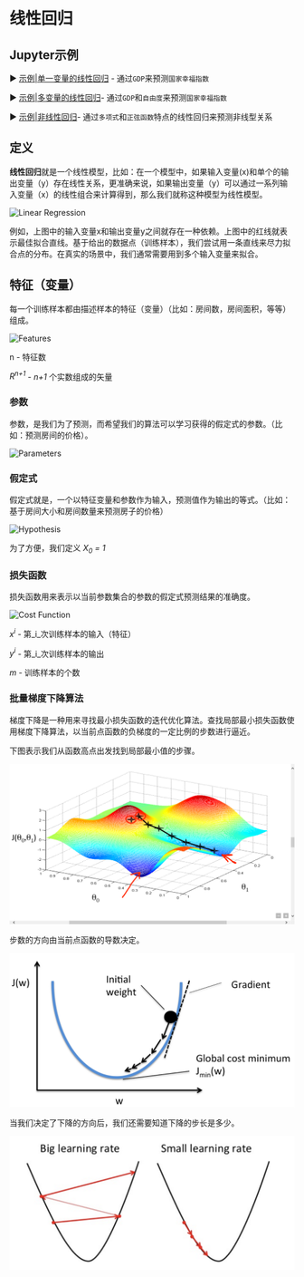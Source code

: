 #  线性回归

## Jupyter示例

▶️ [示例|单一变量的线性回归]() - 通过`GDP`来预测`国家幸福指数`

▶️ [示例|多变量的线性回归]()- 通过`GDP`和`自由度`来预测`国家幸福指数`

▶️ [示例|非线性回归]()- 通过`多项式`和`正弦函数`特点的线性回归来预测非线型关系

##  定义

**线性回归**就是一个线性模型，比如：在一个模型中，如果输入变量(x)和单个的输出变量（y）存在线性关系，更准确来说，如果输出变量（y）可以通过一系列输入变量（x）的线性组合来计算得到，那么我们就称这种模型为线性模型。

![Linear Regression](https://upload.wikimedia.org/wikipedia/commons/3/3a/Linear_regression.svg)

例如，上图中的输入变量x和输出变量y之间就存在一种依赖。上图中的红线就表示最佳拟合直线。基于给出的数据点（训练样本），我们尝试用一条直线来尽力拟合点的分布。在真实的场景中，我们通常需要用到多个输入变量来拟合。

## 特征（变量）

每一个训练样本都由描述样本的特征（变量）（比如：房间数，房间面积，等等）组成。

![Features](../../images/linear_regression/features.svg)

n - 特征数

_R<sup>n+1</sup>_ - _n+1_ 个实数组成的矢量

### 参数

参数，是我们为了预测，而希望我们的算法可以学习获得的假定式的参数。（比如：预测房间的价格）。

![Parameters](../../images/linear_regression/parameters.svg)

### 假定式

假定式就是，一个以特征变量和参数作为输入，预测值作为输出的等式。（比如：基于房间大小和房间数量来预测房子的价格）

![Hypothesis](../../images/linear_regression/hypothesis.svg)

为了方便，我们定义 _X<sub>0</sub> = 1_

### 损失函数

损失函数用来表示以当前参数集合的参数的假定式预测结果的准确度。

![Cost Function](../../images/linear_regression/cost-function.svg)

_x<sup>i</sup>_  -  第_i_次训练样本的输入（特征）

_y<sup>i</sup>_  - 第_i_次训练样本的输出

_m_ - 训练样本的个数

### 批量梯度下降算法

梯度下降是一种用来寻找最小损失函数的迭代优化算法。查找局部最小损失函数使用梯度下降算法，以当前点函数的负梯度的一定比例的步数进行逼近。

下图表示我们从函数高点出发找到局部最小值的步骤。

![Gradient Descent](../../images/linear_regression/batch-gradient-1.png)

步数的方向由当前点函数的导数决定。

![Gradient Descent](../../images/linear_regression/batch-gradient-2.png)

当我们决定了下降的方向后，我们还需要知道下降的步长是多少。

![Gradient Descent](../../images/linear_regression/batch-gradient-3.png)